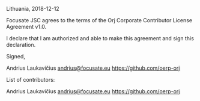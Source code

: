 Lithuania, 2018-12-12

Focusate JSC agrees to the terms of the Orj Corporate Contributor License
Agreement v1.0.

I declare that I am authorized and able to make this agreement and sign this
declaration.

Signed,

Andrius Laukavičius andrius@focusate.eu https://github.com/oerp-orj

List of contributors:

Andrius Laukavičius andrius@focusate.eu https://github.com/oerp-orj
